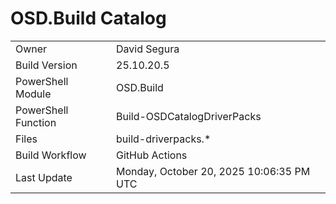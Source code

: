 ﻿# OSD.Build Catalog

| | |
|-|-|
| Owner | David Segura |
| Build Version | 25.10.20.5 |
| PowerShell Module | OSD.Build |
| PowerShell Function | Build-OSDCatalogDriverPacks |
| Files | build-driverpacks.* |
| Build Workflow | GitHub Actions |
| Last Update | Monday, October 20, 2025 10:06:35 PM UTC |
